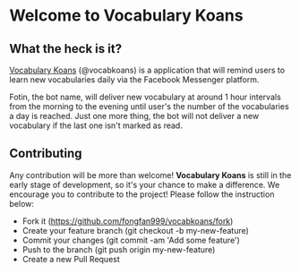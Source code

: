 # Welcome to Vocabulary Koans
## What the heck is it?
[Vocabulary Koans](https://m.me/vocabkoans) (@vocabkoans) is a application that will remind users to learn new vocabularies daily via the Facebook Messenger platform.

Fotin, the bot name, will deliver new vocabulary at around 1 hour intervals from the morning to the evening until user's the number of the vocabularies a day is reached. Just one more thing, the bot will not deliver a new vocabulary if the last one isn't marked as read.

## Contributing
Any contribution will be more than welcome! **Vocabulary Koans** is still in the early stage of development, so it's your chance to make a difference.
We encourage you to contribute to the project! Please follow the instruction below:

- Fork it (https://github.com/fongfan999/vocabkoans/fork)
- Create your feature branch (git checkout -b my-new-feature)
- Commit your changes (git commit -am 'Add some feature')
- Push to the branch (git push origin my-new-feature)
- Create a new Pull Request
